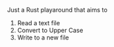 Just a Rust playaround that aims to 
1. Read a text file
2. Convert to Upper Case
3. Write to a new file

